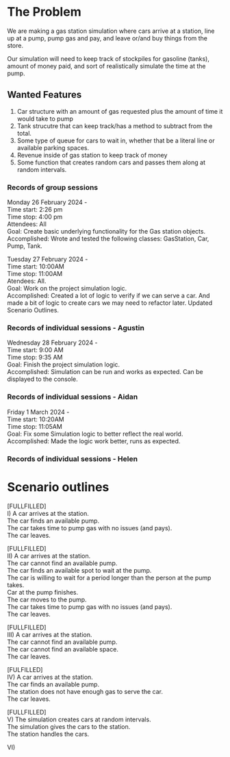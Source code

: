 # The Problem  
We are making a gas station simulation where cars arrive at a station, line up at a pump, pump gas and pay, and leave or/and buy things from the store.  
  
Our simulation will need to keep track of stockpiles for gasoline (tanks), amount of money paid, and sort of realistically simulate the time at the pump.  
  
## Wanted Features  
1. Car structure with an amount of gas requested plus the amount of time it would take to pump  
0. Tank strucutre that can keep track/has a method to subtract from the total.  
0. Some type of queue for cars to wait in, whether that be a literal line or available parking spaces.  
0. Revenue inside of gas station to keep track of money  
0. Some function that creates random cars and passes them along at random intervals.



### Records of group sessions  
Monday 26 February 2024 -  
Time start: 2:26 pm  
Time stop: 4:00 pm  
Attendees: All  
Goal: Create basic underlying functionality for the Gas station objects.  
Accomplished: Wrote and tested the following classes: GasStation, Car, Pump, Tank.  
  
Tuesday 27 February 2024 -  
Time start: 10:00AM  
Time stop:  11:00AM  
Atendees: All.  
Goal: Work on the project simulation logic.  
Accomplished: Created a lot of logic to verify if we can serve a car. And made a bit of logic to create cars we may need to refactor later. Updated Scenario Outlines.  

### Records of individual sessions - Agustin 
Wednesday 28 February 2024 -  
Time start: 9:00 AM  
Time stop:  9:35 AM  
Goal: Finish the project simulation logic.  
Accomplished: Simulation can be run and works as expected. Can be displayed to the console.  
  
  
### Records of individual sessions - Aidan  
Friday 1 March 2024 -  
Time start: 10:20AM  
Time stop: 11:05AM  
Goal: Fix some Simulation logic to better reflect the real world.  
Accomplished: Made the logic work better, runs as expected.  
  
### Records of individual sessions - Helen  

  
  
# Scenario outlines  

[FULLFILLED]  
I) A car arrives at the station.  
The car finds an available pump.  
The car takes time to pump gas with no issues (and pays).  
The car leaves.  

[FULLFILLED]  
II) A car arrives at the station.  
The car cannot find an available pump.  
The car finds an available spot to wait at the pump.  
The car is willing to wait for a period longer than the person at the pump takes.  
Car at the pump finishes.  
The car moves to the pump.  
The car takes time to pump gas with no issues (and pays).  
The car leaves.  

[FULLFILLED]  
III) A car arrives at the station.  
The car cannot find an available pump.  
The car cannot find an available space.  
The car leaves.   

[FULFILLED]  
IV) A car arrives at the station.  
The car finds an available pump.  
The station does not have enough gas to serve the car.  
The car leaves.  

[FULLFILLED]  
V) The simulation creates cars at random intervals.  
The simulation gives the cars to the station.  
The station handles the cars.  
  
VI)  

